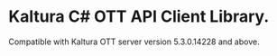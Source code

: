 # Kaltura C# OTT API Client Library.
Compatible with Kaltura OTT server version 5.3.0.14228 and above.
